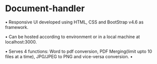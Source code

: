 # Document-handler

• Responsive UI developed using HTML, CSS and BootStrap v4.6 as framework.

• Can be hosted according to environment or in a local machine at localhost:3000.

• Serves 4 functions: Word to pdf conversion, PDF Merging(limit upto 10 files at a time), JPG/JPEG to PNG and vice-versa conversion.
•
